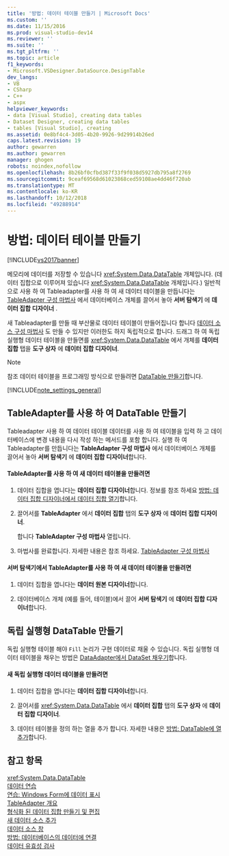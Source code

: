```yaml
---
title: '방법: 데이터 테이블 만들기 | Microsoft Docs'
ms.custom: ''
ms.date: 11/15/2016
ms.prod: visual-studio-dev14
ms.reviewer: ''
ms.suite: ''
ms.tgt_pltfrm: ''
ms.topic: article
f1_keywords:
- Microsoft.VSDesigner.DataSource.DesignTable
dev_langs:
- VB
- CSharp
- C++
- aspx
helpviewer_keywords:
- data [Visual Studio], creating data tables
- Dataset Designer, creating data tables
- tables [Visual Studio], creating
ms.assetid: 0e8bf4c4-3d05-4b20-9926-9d29914b26ed
caps.latest.revision: 19
author: gewarren
ms.author: gewarren
manager: ghogen
robots: noindex,nofollow
ms.openlocfilehash: 8b26bf0cfbd387f33f9f038d5927db795a8f2769
ms.sourcegitcommit: 9ceaf69568d61023868ced59108ae4dd46f720ab
ms.translationtype: MT
ms.contentlocale: ko-KR
ms.lasthandoff: 10/12/2018
ms.locfileid: "49288914"
---
```

# <a name="how-to-create-data-tables"></a>방법: 데이터 테이블 만들기
[!INCLUDE[vs2017banner](../includes/vs2017banner.md)]

메모리에 데이터를 저장할 수 있습니다 <xref:System.Data.DataTable> 개체입니다. (데이터 집합으로 이루어져 있습니다 <xref:System.Data.DataTable> 개체입니다.) 일반적으로 사용 하 여 Tableadapter를 사용 하 여 새 데이터 테이블을 만듭니다는 [TableAdapter 구성 마법사](http://msdn.microsoft.com/library/3a373dd9-7b34-4d3c-a48b-69414512bac8) 에서 데이터베이스 개체를 끌어서 놓아 **서버 탐색기** 에 **데이터 집합 디자이너** .  
  
 새 Tableadapter를 만들 때 부산물로 데이터 테이블이 만들어집니다 합니다 [데이터 소스 구성 마법사](http://msdn.microsoft.com/library/c4df7de5-5da0-4064-940c-761dd6d9e28f) 도 만들 수 있지만 이러한도 하지 독립적으로 합니다. 드래그 하 여 독립 실행형 데이터 테이블을 만들면를 <xref:System.Data.DataTable> 에서 개체를 **데이터 집합** 탭을 **도구 상자** 에 **데이터 집합 디자이너**.  
  
> [!NOTE]
>  참조 데이터 테이블을 프로그래밍 방식으로 만들려면 [DataTable 만들기](http://msdn.microsoft.com/library/eecf9d78-60e3-4fdc-8de0-e56c13a89414)합니다.  
  
 [!INCLUDE[note_settings_general](../includes/note-settings-general-md.md)]  
  
## <a name="creating-a-datatable-with-tableadapter"></a>TableAdapter를 사용 하 여 DataTable 만들기  
 Tableadapter 사용 하 여 데이터 테이블 데이터를 사용 하 여 테이블을 입력 하 고 데이터베이스에 변경 내용을 다시 작성 하는 메서드를 포함 합니다. 실행 하 여 Tableadapter를 만듭니다는 **TableAdapter 구성 마법사** 에서 데이터베이스 개체를 끌어서 놓아 **서버 탐색기** 에 **데이터 집합 디자이너**합니다.  
  
#### <a name="to-create-a-new-data-table-with-tableadapter"></a>TableAdapter를 사용 하 여 새 데이터 테이블을 만들려면  
  
1.  데이터 집합을 엽니다는 **데이터 집합 디자이너**합니다. 정보를 참조 하세요 [방법: 데이터 집합 디자이너에서 데이터 집합 열기](http://msdn.microsoft.com/library/36fc266f-365b-42cb-aebb-c993dc2c47c3)합니다.  
  
2.  끌어서를 **TableAdapter** 에서 **데이터 집합** 탭의 **도구 상자** 에 **데이터 집합 디자이너**.  
  
     합니다 **TableAdapter 구성 마법사** 열립니다.  
  
3.  마법사를 완료합니다. 자세한 내용은 참조 하세요. [TableAdapter 구성 마법사](http://msdn.microsoft.com/library/3a373dd9-7b34-4d3c-a48b-69414512bac8)  
  
#### <a name="to-create-a-new-data-table-with-a-tableadapter-from-server-explorer"></a>서버 탐색기에서 TableAdapter를 사용 하 여 새 데이터 테이블을 만들려면  
  
1.  데이터 집합을 엽니다는 **데이터 원본 디자이너**합니다.  
  
2.  데이터베이스 개체 (예를 들어, 테이블)에서 끌어 **서버 탐색기** 에 **데이터 집합 디자이너**합니다.  
  
## <a name="creating-a-standalone-datatable"></a>독립 실행형 DataTable 만들기  
 독립 실행형 테이블 해야 `Fill` 논리가 구현 데이터로 채울 수 있습니다. 독립 실행형 데이터 테이블을 채우는 방법은 [DataAdapter에서 DataSet 채우기](http://msdn.microsoft.com/library/3fa0ac7d-e266-4954-bfac-3fbe2f913153)합니다.  
  
#### <a name="to-create-a-new-stand-alone-data-table"></a>새 독립 실행형 데이터 테이블을 만들려면  
  
1.  데이터 집합을 엽니다는 **데이터 집합 디자이너**합니다.  
  
2.  끌어서를 <xref:System.Data.DataTable> 에서 **데이터 집합** 탭의 **도구 상자** 에 **데이터 집합 디자이너**.  
  
3.  데이터 테이블을 정의 하는 열을 추가 합니다. 자세한 내용은 [방법: DataTable에 열 추가](http://msdn.microsoft.com/library/8ca21f77-b99a-47a7-a656-7cfd7a1bd9df)합니다.  
  
## <a name="see-also"></a>참고 항목  
 <xref:System.Data.DataTable>   
 [데이터 연습](http://msdn.microsoft.com/library/15a88fb8-3bee-4962-914d-7a1f8bd40ec4)   
 [연습: Windows Form에 데이터 표시](../data-tools/walkthrough-displaying-data-on-a-windows-form.md)   
 [TableAdapter 개요](../data-tools/tableadapter-overview.md)   
 [형식화 된 데이터 집합 만들기 및 편집](../data-tools/creating-and-editing-typed-datasets.md)   
 [새 데이터 소스 추가](../data-tools/add-new-data-sources.md)   
 [데이터 소스 창](http://msdn.microsoft.com/library/0d20f699-cc95-45b3-8ecb-c7edf1f67992)   
 [방법: 데이터베이스의 데이터에 연결](../data-tools/how-to-connect-to-data-in-a-database.md)   
 [데이터 유효성 검사](http://msdn.microsoft.com/library/b3a9ee4e-5d4d-4411-9c56-c811f2b4ee7e)
